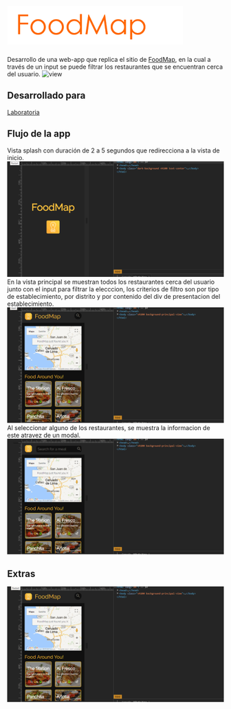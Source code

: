 # ![logo-forma](https://github.com/Gloper98/foodMap/raw/master/assets/images/foodMap-logo-read.png "FoodMap") 
Desarrollo de una web-app que replica el sitio de [FoodMap](https://play.google.com/store/apps/details?id=ru.trinitydigital.poison&hl=en), en la cual a través de un input se puede filtrar los restaurantes que se encuentran cerca del usuario.
![view](https://user-images.githubusercontent.com/32302890/38159600-6cb49f3c-3471-11e8-8913-dca23d1d0e27.png "FoodMap") 
## Desarrollado para 
[Laboratoria](http://laboratoria.la)
## Flujo de la app
Vista splash con duración de 2 a 5 segundos que redirecciona a la vista de inicio. 
![Pagina Web](https://github.com/Gloper98/foodMap/raw/master/assets/images/splash.gif "lyft-jQuery")
En la vista principal se muestran todos los restaurantes cerca del usuario junto con el input para filtrar la elecccion, los criterios de filtro son por tipo de establecimiento, por distrito y por contenido del div de presentacion del establecimiento.
![Pagina Web](https://github.com/Gloper98/foodMap/raw/master/assets/images/busqueda.gif "lyft-jQuery")
Al seleccionar alguno de los restaurantes, se muestra la informacion de este atravez de un modal. 
![Pagina Web](https://github.com/Gloper98/foodMap/raw/master/assets/images/modal.gif "lyft-jQuery")
## Extras
![Pagina Web](https://github.com/Gloper98/foodMap/raw/master/assets/images/extra.gif "lyft-jQuery")
